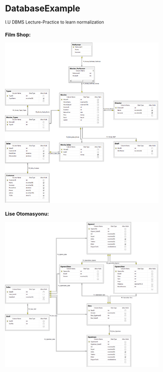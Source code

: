 # DatabaseExample
I.U DBMS Lecture-Practice to learn normalization

### Film Shop:

![alt text](https://github.com/ZoneLearning/DatabaseExample/blob/master/U1_Detay.png "film shop")

### Lise Otomasyonu:

![alt text](https://github.com/ZoneLearning/DatabaseExample/blob/master/LiseOtomasyon_Detay.png "lise otomasyon")
